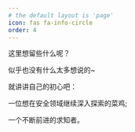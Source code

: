 ```yaml
---
# the default layout is 'page'
icon: fas fa-info-circle
order: 4
---
```


这里想留些什么呢？

似乎也没有什么太多想说的~

就讲讲自己的初心吧：

一位想在安全领域继续深入探索的菜鸡;

一个不断前进的求知者。
